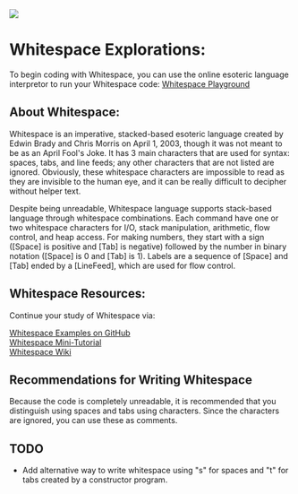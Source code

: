 <img src="https://raw.githubusercontent.com/rtoal/polyglot/master/docs/resources/whitespace-logo-64.png">

# Whitespace Explorations:
To begin coding with Whitespace, you can use the online esoteric language interpretor to run your
Whitespace code: [Whitespace Playground](https://www.dcode.fr/whitespace-language)  

## About Whitespace:

Whitespace is an imperative, stacked-based esoteric language created by Edwin Brady and Chris Morris on April 1, 2003, though it was not meant to be as an April Fool's Joke. It has 3 main characters that are used for syntax: spaces, tabs, and line feeds; any other characters that are not listed are ignored. Obviously, these whitespace characters are impossible to read as they are invisible to the human eye, and it can be really difficult to decipher without helper text. 

Despite being unreadable, Whitespace language supports stack-based language through whitespace combinations. Each command have one or two whitespace characters for I/O, stack manipulation, arithmetic, flow control, and heap access. For making numbers, they start with a sign (\[Space\] is positive and \[Tab\] is negative) followed by the number in binary notation (\[Space\] is 0 and \[Tab\] is 1). Labels are a sequence of \[Space\] and \[Tab\] ended by a \[LineFeed\], which are used for flow control.

## Whitespace Resources:

Continue your study of Whitespace via:

[Whitespace Examples on GitHub](https://github.com/wspace)  
[Whitespace Mini-Tutorial](https://hackage.haskell.org/package/whitespace-0.4/src/docs/tutorial.html)  
[Whitespace Wiki](https://esolangs.org/wiki/Whitespace)  

## Recommendations for Writing Whitespace
Because the code is completely unreadable, it is recommended that you distinguish using spaces and tabs using characters. Since the characters are ignored, you can use these as comments.

## TODO
* Add alternative way to write whitespace using "s" for spaces and "t" for tabs created by a constructor program.